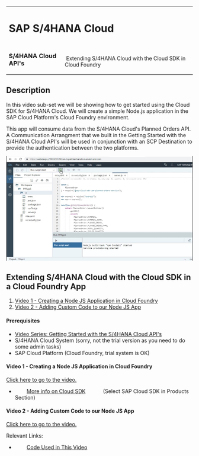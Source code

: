 <table width=100% border=0>
<tr ><td colspan=2><h1>SAP S/4HANA Cloud</h1></td></tr>
<tr><td><h3>S/4HANA Cloud API's</h3></td><td width=70%></br>&nbsp;Extending S/4HANA Cloud with the Cloud SDK in Cloud Foundry</td>
</table>

## Description

In this video sub-set we will be showing how to get started using the Cloud SDK for S/4HANA Cloud. We will create a simple Node.js application in the SAP Cloud Platform's Cloud Foundry environment. 

This app will consume data from the S/4HANA Cloud's Planned Orders API. A Communication Arrangment that we built in the Getting Started with the S/4HANA Cloud API's will be used in conjunction with an SCP Destination to provide the authentication between the two platforms. 

<img src="../images/extends4hccloudsdkcf.jpg">

## <a name="gss4hapi"></a>Extending S/4HANA Cloud with the Cloud SDK in a Cloud Foundry App
1) [Video 1 - Creating a Node JS Application in Cloud Foundry](#v1njsa)
1) [Video 2 - Adding Custom Code to our Node JS App](#v2acc)

#### Prerequisites

* [Video Series: Getting Started with the S/4HANA Cloud API's](../exercises/gettingstarteds4hcloudapis.md)
* S/4HANA Cloud System (sorry, not the trial version as you need to do some admin tasks)
* SAP Cloud Platform (Cloud Foundry, trial system is OK)

#### <a name="v1njsa"></a>Video 1 - Creating a Node JS Application in Cloud Foundry

[Click here to go to the video.](https://github.com/saphanaacademy/s4hcapi/edit/master/exercises/extends4hccloudsdkcf.md)

*  &nbsp;&nbsp;&nbsp;&nbsp;&nbsp;&nbsp;&nbsp;&nbsp;[More info on Cloud SDK](https://help.sap.com/viewer/search?q=sap%20cloud%20sdk)
&nbsp;&nbsp;&nbsp;&nbsp;&nbsp;&nbsp;&nbsp;&nbsp;&nbsp;&nbsp;&nbsp;(Select SAP Cloud SDK in Products Section)

#### <a name="v2acc"></a>Video 2 - Adding Custom Code to our Node JS App

[Click here to go to the video.](https://github.com/saphanaacademy/s4hcapi/edit/master/exercises/extends4hccloudsdkcf.md)

Relevant Links:

*  &nbsp;&nbsp;&nbsp;&nbsp;&nbsp;&nbsp;&nbsp;&nbsp;[Code Used in This Video](/code/PPApp1.txt)


